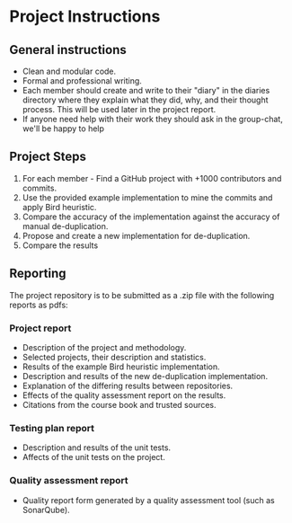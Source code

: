 # Project Instructions

## General instructions

- Clean and modular code.
- Formal and professional writing.
- Each member should create and write to their "diary" in the diaries directory where they explain
what they did, why, and their thought process. This will be used later in the project report.
- If anyone need help with their work they should ask in the group-chat, we'll be happy to help

## Project Steps

1. For each member - Find a GitHub project with +1000 contributors and commits.
2. Use the provided example implementation to mine the commits and apply Bird heuristic.
3. Compare the accuracy of the implementation against the accuracy of manual de-duplication.
4. Propose and create a new implementation for de-duplication.
5. Compare the results

## Reporting

The project repository is to be submitted as a .zip file with the following reports as pdfs:

### Project report

- Description of the project and methodology.
- Selected projects, their description and statistics.
- Results of the example Bird heuristic implementation.
- Description and results of the new de-duplication implementation.
- Explanation of the differing results between repositories.
- Effects of the quality assessment report on the results.
- Citations from the course book and trusted sources.

### Testing plan report

- Description and results of the unit tests.
- Affects of the unit tests on the project.

### Quality assessment report

- Quality report form generated by a quality assessment tool (such as SonarQube).
